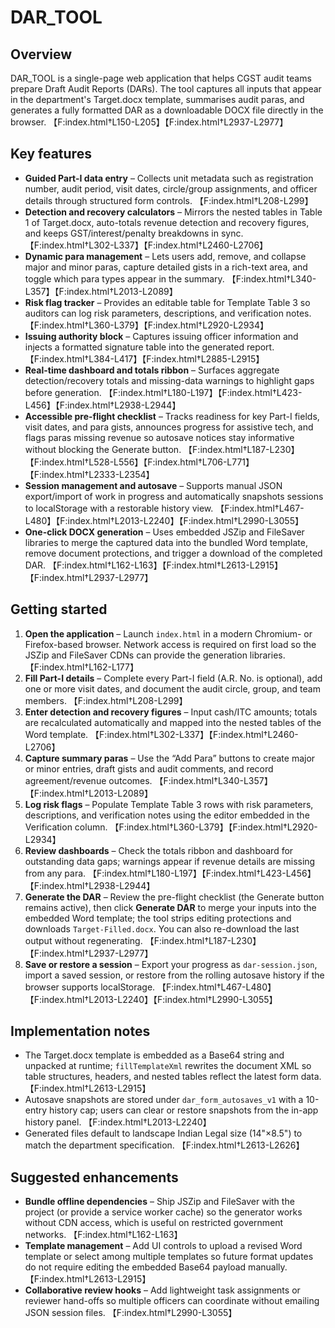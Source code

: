 # DAR_TOOL

## Overview
DAR_TOOL is a single-page web application that helps CGST audit teams prepare Draft Audit Reports (DARs). The tool captures all inputs that appear in the department's Target.docx template, summarises audit paras, and generates a fully formatted DAR as a downloadable DOCX file directly in the browser. 【F:index.html†L150-L205】【F:index.html†L2937-L2977】

## Key features
- **Guided Part-I data entry** – Collects unit metadata such as registration number, audit period, visit dates, circle/group assignments, and officer details through structured form controls. 【F:index.html†L208-L299】
- **Detection and recovery calculators** – Mirrors the nested tables in Table 1 of Target.docx, auto-totals revenue detection and recovery figures, and keeps GST/interest/penalty breakdowns in sync. 【F:index.html†L302-L337】【F:index.html†L2460-L2706】
- **Dynamic para management** – Lets users add, remove, and collapse major and minor paras, capture detailed gists in a rich-text area, and toggle which para types appear in the summary. 【F:index.html†L340-L357】【F:index.html†L2013-L2089】
- **Risk flag tracker** – Provides an editable table for Template Table 3 so auditors can log risk parameters, descriptions, and verification notes. 【F:index.html†L360-L379】【F:index.html†L2920-L2934】
- **Issuing authority block** – Captures issuing officer information and injects a formatted signature table into the generated report. 【F:index.html†L384-L417】【F:index.html†L2885-L2915】
- **Real-time dashboard and totals ribbon** – Surfaces aggregate detection/recovery totals and missing-data warnings to highlight gaps before generation. 【F:index.html†L180-L197】【F:index.html†L423-L456】【F:index.html†L2938-L2944】
- **Accessible pre-flight checklist** – Tracks readiness for key Part-I fields, visit dates, and para gists, announces progress for assistive tech, and flags paras missing revenue so autosave notices stay informative without blocking the Generate button. 【F:index.html†L187-L230】【F:index.html†L528-L556】【F:index.html†L706-L771】【F:index.html†L2333-L2354】
- **Session management and autosave** – Supports manual JSON export/import of work in progress and automatically snapshots sessions to localStorage with a restorable history view. 【F:index.html†L467-L480】【F:index.html†L2013-L2240】【F:index.html†L2990-L3055】
- **One-click DOCX generation** – Uses embedded JSZip and FileSaver libraries to merge the captured data into the bundled Word template, remove document protections, and trigger a download of the completed DAR. 【F:index.html†L162-L163】【F:index.html†L2613-L2915】【F:index.html†L2937-L2977】

## Getting started
1. **Open the application** – Launch `index.html` in a modern Chromium- or Firefox-based browser. Network access is required on first load so the JSZip and FileSaver CDNs can provide the generation libraries. 【F:index.html†L162-L177】
2. **Fill Part-I details** – Complete every Part-I field (A.R. No. is optional), add one or more visit dates, and document the audit circle, group, and team members. 【F:index.html†L208-L299】
3. **Enter detection and recovery figures** – Input cash/ITC amounts; totals are recalculated automatically and mapped into the nested tables of the Word template. 【F:index.html†L302-L337】【F:index.html†L2460-L2706】
4. **Capture summary paras** – Use the “Add Para” buttons to create major or minor entries, draft gists and audit comments, and record agreement/revenue outcomes. 【F:index.html†L340-L357】【F:index.html†L2013-L2089】
5. **Log risk flags** – Populate Template Table 3 rows with risk parameters, descriptions, and verification notes using the editor embedded in the Verification column. 【F:index.html†L360-L379】【F:index.html†L2920-L2934】
6. **Review dashboards** – Check the totals ribbon and dashboard for outstanding data gaps; warnings appear if revenue details are missing from any para. 【F:index.html†L180-L197】【F:index.html†L423-L456】【F:index.html†L2938-L2944】
7. **Generate the DAR** – Review the pre-flight checklist (the Generate button remains active), then click **Generate DAR** to merge your inputs into the embedded Word template; the tool strips editing protections and downloads `Target-Filled.docx`. You can also re-download the last output without regenerating. 【F:index.html†L187-L230】【F:index.html†L2937-L2977】
8. **Save or restore a session** – Export your progress as `dar-session.json`, import a saved session, or restore from the rolling autosave history if the browser supports localStorage. 【F:index.html†L467-L480】【F:index.html†L2013-L2240】【F:index.html†L2990-L3055】

## Implementation notes
- The Target.docx template is embedded as a Base64 string and unpacked at runtime; `fillTemplateXml` rewrites the document XML so table structures, headers, and nested tables reflect the latest form data. 【F:index.html†L2613-L2915】
- Autosave snapshots are stored under `dar_form_autosaves_v1` with a 10-entry history cap; users can clear or restore snapshots from the in-app history panel. 【F:index.html†L2013-L2240】
- Generated files default to landscape Indian Legal size (14"×8.5") to match the department specification. 【F:index.html†L2613-L2626】

## Suggested enhancements
- **Bundle offline dependencies** – Ship JSZip and FileSaver with the project (or provide a service worker cache) so the generator works without CDN access, which is useful on restricted government networks. 【F:index.html†L162-L163】
- **Template management** – Add UI controls to upload a revised Word template or select among multiple templates so future format updates do not require editing the embedded Base64 payload manually. 【F:index.html†L2613-L2915】
- **Collaborative review hooks** – Add lightweight task assignments or reviewer hand-offs so multiple officers can coordinate without emailing JSON session files. 【F:index.html†L2990-L3055】

